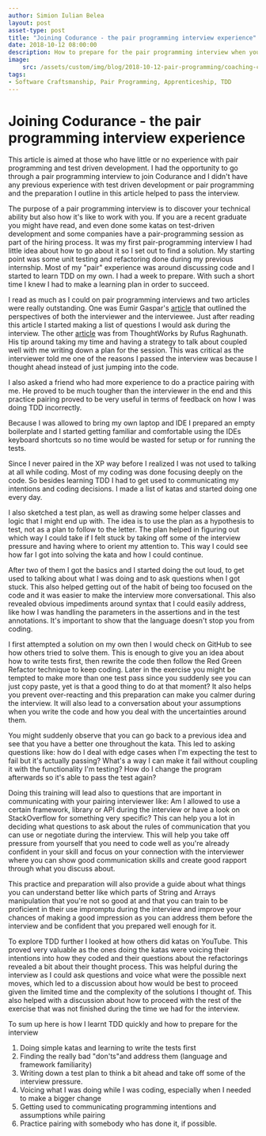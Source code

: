 ```yaml
---
author: Simion Iulian Belea
layout: post
asset-type: post
title: "Joining Codurance - the pair programming interview experience"
date: 2018-10-12 08:00:00
description: How to prepare for the pair programming interview when you don't have much experience with TDD.
image: 
    src: /assets/custom/img/blog/2018-10-12-pair-programming/coaching-coders-coding-7374.jpg
tags: 
- Software Craftsmanship, Pair Programming, Apprenticeship, TDD
---
```

# Joining Codurance - the pair programming interview experience

This article is aimed at those who have little or no experience with pair programming and test driven development. I had the opportunity to go through a pair programming interview to join Codurance and I didn't have any previous experience with test driven development or pair programming  and the preparation I outline in this article helped to pass the interview.

The purpose of a pair programming interview is to discover your technical ability but also how it's like to work with you. If you are a recent graduate you might have read, and even done some katas on test-driven development and some companies have a pair-programming session as part of the hiring process. It was my first pair-programming interview I had little idea about how to go about it so I set out to find a solution. My starting point was some unit testing and refactoring done during my previous internship. Most of my "pair" experience was around discussing code and I started to learn TDD on my own. I had a week to prepare. With such a short time I knew I had to make a learning plan in order to succeed. 

I read as much as I could on pair programming interviews and two articles were really outstanding. One was Eumir Gaspar's [article](https://medium.freecodecamp.org/things-ive-learned-from-pair-programming-interviews-35a4db7d7443) that outlined the perspectives of both the interviewer and the interviewee. Just after reading this article I started making a list of questions I would ask during the interview. The other [article](https://targetjobs.co.uk/employer-hubs/thoughtworks/472520-thoughtworks-pair-programming-interview-and-technical-test-insider-advice-for-graduates) was from ThoughtWorks by Rufus Raghunath. His tip around taking my time and having a strategy to talk about coupled well with me writing down a plan for the session. This was critical as the interviewer told me one of the reasons I passed the interview was because I thought ahead instead of just jumping into the code.

I also asked a friend who had more experience to do a practice pairing with me. He proved to be much tougher than the interviewer in the end and this practice pairing proved to be very useful in terms of feedback on how I was doing TDD incorrectly.

Because I was allowed to bring my own laptop and IDE I prepared an empty boilerplate and I started getting familiar and comfortable using the IDEs keyboard shortcuts so no time would be wasted for setup or for running the tests. 

Since I never paired in the XP way before I realized I was not used to talking at all while coding. Most of my coding was done focusing deeply on the code. So besides learning TDD I had to get used to communicating my intentions and coding decisions. I made a list of katas and started doing one every day.

I also sketched a test plan, as well as drawing some helper classes and logic that I might end up with. The idea is to use the plan as a hypothesis to test, not as a plan to follow to the letter. The plan helped in figuring out which way I could take if I felt stuck by taking off some of the interview pressure and having where to orient my attention to. This way I could see how far I got into solving the kata and how I could continue.

After two of them I got the basics and I started doing the out loud, to get used to talking about what I was doing and to ask questions when I got stuck. This also helped getting out of the habit of being too focused on the code and it was easier to make the interview more conversational. This also revealed obvious impediments around syntax that I could easily address, like how I was handling the parameters in the assertions and in the test annotations. It's important to show that the language doesn't stop you from coding.

I first attempted a solution on my own then I would check on GitHub to see how others tried to solve them. This is enough to give you an idea about how to write tests first, then rewrite the code then follow the Red Green Refactor technique to keep coding. Later in the exercise you might be tempted to make more than one test pass since you suddenly see you can just copy paste, yet is that a good thing to do at that moment? It also helps you prevent over-reacting and this preparation can make you calmer during the interview. It will also lead to a conversation about your assumptions when you write the code and how you deal with the uncertainties around them.

You might suddenly observe that you can go back to a previous idea and see that you have a better one throughout the kata. This led to asking questions like: how do I deal with edge cases when I'm expecting the test to fail but it's actually passing? What's a way I can make it fail without coupling it with the functionality I'm testing? How do I change the program afterwards so it's able to pass the test again?

Doing this training will lead also to questions that are important in communicating with your pairing interviewer like: Am I allowed to use a certain framework, library or API during the interview or have a look on StackOverflow for something very specific? This can help you a lot in deciding what questions to ask about the rules of communication that you can use or negotiate during the interview. This will help you take off pressure from yourself that you need to code well as you're already confident in your skill and focus on your connection with the interviewer where you can show good communication skills and create good rapport through what you discuss about.

This practice and preparation will also provide a guide about what things you can understand better like which parts of String and Arrays manipulation that you're not so good at and that you can train to be proficient in their use impromptu during the interview and improve your chances of making a good impression as you can address them before the interview and be confident that you prepared well enough for it.

To explore TDD further I looked at how others did katas on YouTube. This proved very valuable as the ones doing the katas were voicing their intentions into how they coded and their questions about the refactorings revealed a bit about their thought process. This was helpful during the interview as I could ask questions and voice what were the possible next moves, which led to a discussion about how would be best to proceed given the limited time and the complexity of the solutions I thought of. This also helped with a discussion about how to proceed with the rest of the exercise that was not finished during the time we had for the interview. 

To sum up here is how I learnt TDD quickly and how to prepare for the interview
1. Doing simple katas and learning to write the tests first
2. Finding the really bad "don'ts"and address them (language and framework familiarity)
3. Writing down a test plan to think a bit ahead and take off some of the interview pressure.
4. Voicing what I was doing while I was coding, especially when I needed to make a bigger change
5. Getting used to communicating programming intentions and assumptions while pairing
6. Practice pairing with somebody who has done it, if possible.
